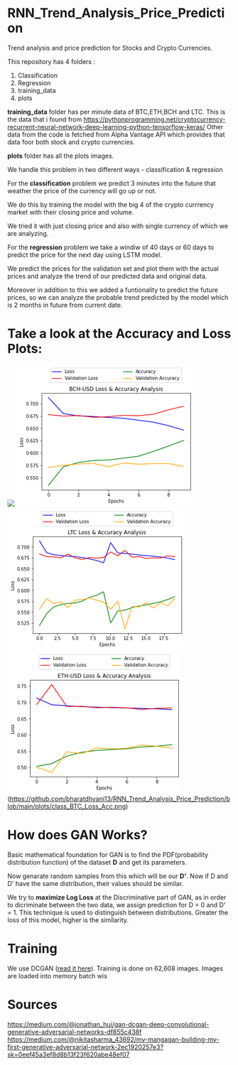 # RNN_Trend_Analysis_Price_Prediction
Trend analysis and price prediction for Stocks and Crypto Currencies.

This repository has 4 folders :
1. Classification
2. Regression
3. training_data
4. plots

**training_data** folder has per minute data of BTC,ETH,BCH and LTC. This is the data that i found from https://pythonprogramming.net/cryptocurrency-recurrent-neural-network-deep-learning-python-tensorflow-keras/ 
Other data from the code is fetched from Alpha Vantage API which provides that data foor both stock and crypto currencies.


**plots** folder has all the plots images.


We handle this problem in two different ways - classification & regression

For the **classification** problem we predict 3 minutes into the future that weather the price of the currency will go up or not.

We do this by training the model with the big 4 of the crypto currrency market with their closing price and volume.

We tried it with just closing price and also with single currency of which we are analyzing.

For the **regression** problem we take a windiw of 40 days or 60 days to predict the price for the next day using LSTM model.

We predict the prices for the validation set and plot them with the actual prices and analyze the trend of our predicted data and original data.

Moreover in addition to this we added a funtionality to predict the future prices, so we can analyze the probable trend predicted by the model which is 2 months in future from current date.

# Take a look at the Accuracy and Loss Plots:
![](https://github.com/bharatdhyani13/RNN_Trend_Analysis_Price_Prediction/blob/main/plots/class_BTH_Loss_Acc.png)
![](https://github.com/bharatdhyani13/RNN_Trend_Analysis_Price_Prediction/blob/main/plots/class_BCH_Loss_Acc.png)
![](https://github.com/bharatdhyani13/RNN_Trend_Analysis_Price_Prediction/blob/main/plots/class_LTC_Loss_Acc.png)
![](https://github.com/bharatdhyani13/RNN_Trend_Analysis_Price_Prediction/blob/main/plots/class_ETH_Loss_Acc.png)
(https://github.com/bharatdhyani13/RNN_Trend_Analysis_Price_Prediction/blob/main/plots/class_BTC_Loss_Acc.png)


# How does GAN Works?
Basic mathematical foundation for GAN is to find the PDF(probability distribution function) of the dataset **D** and get its parameters.

Now genarate random samples from this which will be our **D'**. 
Now if D and D' have the same distribution, their values should be similar.

We try to **maximize Log Loss** at the Discriminative part of GAN, as in order to dicriminate between the two data,
we assign prediction for D = 0 and D' = 1.
This technique is used to distinguish between distributions. Greater the loss of this model, higher is the similarity.

# Training
We use DCGAN ([read it here](https://medium.com/@jonathan_hui/gan-dcgan-deep-convolutional-generative-adversarial-networks-df855c438f)). Training is done on 62,608 images.
Images are loaded into memory batch wis

# Sources
https://medium.com/@jonathan_hui/gan-dcgan-deep-convolutional-generative-adversarial-networks-df855c438f
https://medium.com/@nikitasharma_43692/my-mangagan-building-my-first-generative-adversarial-network-2ec1920257e3?sk=0eef45a3ef8d8b13f23f620abe48ef07
